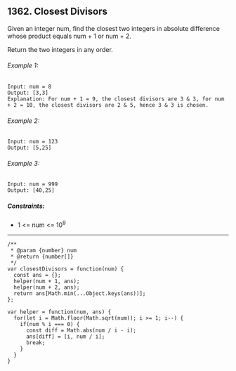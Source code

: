 ## 1362. Closest Divisors

Given an integer num, find the closest two integers in absolute difference whose product equals num + 1 or num + 2.

Return the two integers in any order.

 

###### Example 1:
```
Input: num = 8
Output: [3,3]
Explanation: For num + 1 = 9, the closest divisors are 3 & 3, for num + 2 = 10, the closest divisors are 2 & 5, hence 3 & 3 is chosen.
```
###### Example 2:
```
Input: num = 123
Output: [5,25]
```
###### Example 3:
```
Input: num = 999
Output: [40,25]
```

##### Constraints:

* 1 <= num <= 10<sup>9</sup>

---
```
/**
 * @param {number} num
 * @return {number[]}
 */
var closestDivisors = function(num) {
  const ans = {};
  helper(num + 1, ans);
  helper(num + 2, ans);
  return ans[Math.min(...Object.keys(ans))];
};

var helper = function(num, ans) {
  for(let i = Math.floor(Math.sqrt(num)); i >= 1; i--) {
    if(num % i === 0) {
      const diff = Math.abs(num / i - i);
      ans[diff] = [i, num / i];
      break;
    }
  }
}
```

